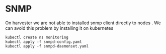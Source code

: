 # SNMP
On harvester we are not able to installed snmp client directly to nodes . We can avoid this problem by installing it on kubernetes 


    kubectl create ns monitoring
    kubectl apply -f snmpd-config.yaml
    kubectl apply -f snmpd-daemonset.yaml
